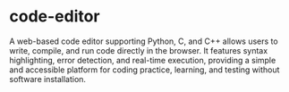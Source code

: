 # code-editor
 A web-based code editor supporting Python, C, and C++ allows users to write, compile, and run code directly in the browser. It features syntax highlighting, error detection, and real-time execution, providing a simple and accessible platform for coding practice, learning, and testing without software installation.
